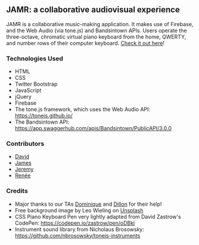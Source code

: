 ## JAMR: a collaborative audiovisual experience
JAMR is a collaborative music-making application. It makes use of Firebase, and the Web Audio (via tone.js) and Bandsintown APIs. Users operate the three-octave, chromatic virtual piano keyboard from the home, QWERTY, and number rows of their computer keyboard. [Check it out here](https://reneegrinnell.github.io/GroupProject1/)!

### Technologies Used
* HTML
* CSS
* Twitter Bootstrap
* JavaScript
* jQuery
* Firebase
* The tone.js framework, which uses the Web Audio API: https://tonejs.github.io/
* The Bandsintown API: https://app.swaggerhub.com/apis/Bandsintown/PublicAPI/3.0.0

### Contributors
* [David](https://github.com/dbstocker)
* [James](https://github.com/wingojt)
* [Jeremy](https://github.com/JeremyHancock)
* [Renée](https://github.com/reneegrinnell)

### Credits
* Major thanks to our TAs [Dominique](https://github.com/dmeeks91) and [Dillon](https://github.com/DillonSykes) for their help!
* Free background image by Leo Wieling on [Unsplash](https://unsplash.com/photos/Sby_GQz1-5E?utm_source=unsplash&utm_medium=referral&utm_content=creditCopyText)
* CSS Piano Keyboard Pen very lightly adapted from David Zastrow's CodePen: https://codepen.io/zastrow/pen/oDBki
* Instrument sound library from Nicholaus Brosowsky: https://github.com/nbrosowsky/tonejs-instruments